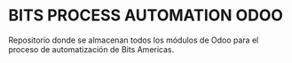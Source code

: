 # BITS PROCESS AUTOMATION ODOO
Repositorio donde se almacenan todos los módulos de Odoo para el proceso de automatización de Bits Americas.
